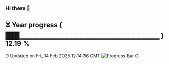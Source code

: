 ### Hi there 👋
⏳ Year progress { ███▁▁▁▁▁▁▁▁▁▁▁▁▁▁▁▁▁▁▁▁▁▁▁▁▁▁▁ } 12.19 %
---
⏰ Updated on Fri, 14 Feb 2025 12:14:36 GMT
![Progress Bar CI](https://github.com/Moyi321/Moyi321/workflows/Progress%20Bar%20CI/badge.svg)
